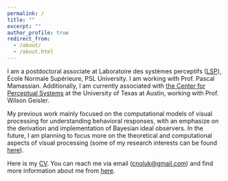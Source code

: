 ```yaml
---
permalink: /
title: ""
excerpt: ""
author_profile: true
redirect_from: 
  - /about/
  - /about.html
---
```


I am a postdoctoral associate at Laboratoire des systèmes perceptifs ([LSP](https://lsp.dec.ens.fr/en)), École Normale Supérieure, PSL University. I am working with Prof. Pascal Mamassian. Additionally, I am currently associated with [the Center for Perceptual Systems](https://liberalarts.utexas.edu/cps/) at the University of Texas at Austin, working with Prof. Wilson Geisler.

My previous work mainly focused on the computational models of visual processing for understanding behavioral responses, with an emphasize on the derivation and implementation of Bayesian ideal observers. In the future, I am planning to focus more on the theoretical and computational aspects of visual processing (some of my research interests can be found [here](https://canoluk.github.io/research/)).

Here is my [CV](http://canoluk.github.io/files/CV_CanOluk.pdf). You can reach me via email (cnoluk@gmail.com) and find more information about me from [here](https://canoluk.github.io/about_me/).


